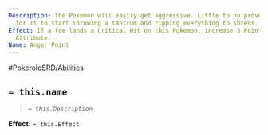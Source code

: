 ```yaml
---
Description: The Pokemon will easily get aggressive. Little to no provocation is needed
  for it to start throwing a tantrum and ripping everything to shreds.
Effect: If a foe lands a Critical Hit on this Pokemon, increase 3 Points to its Strength
  Attribute.
Name: Anger Point
---
```


#PokeroleSRD/Abilities

## `= this.name`

> *`= this.Description`*

**Effect:** `= this.Effect`
